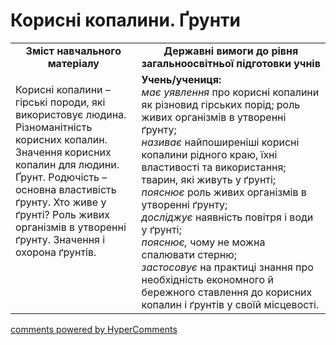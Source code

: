 <div id="hypercomments_widget" class="js-hypercomments-widget invisible"></div>

Корисні копалини. Ґрунти
=============================================

<table>
  <tr>
    <td width="40%" align="center"><b>Зміст навчального матеріалу<b></td>
    <td width="60%" align="center"><b>Державні вимоги до рівня загальноосвітньої підготовки учнів</b></td>
  </tr>
  <tr>
    <td width="40%" style="vertical-align:top !important;">
        <p>Корисні копалини – гірські породи, які використовує людина. Різноманітність корисних копалин. Значення корисних копалин для людини. Ґрунт. Родючість – основна властивість ґрунту. Хто живе у ґрунті? Роль живих організмів в утворенні ґрунту.  Значення і охорона ґрунтів.</p>
    </td>
    <td width="60%" style="vertical-align:top !important;">
    <b>Учень/учениця:</b><br>
    <i>має уявлення</i>  про корисні копалини як різновид гірських порід; роль живих організмів в утворенні ґрунту;<br>
    <i>називає</i> найпоширеніші корисні копалини рідного краю, їхні властивості та використання; тварин, які живуть у ґрунті;<br>
    <i>пояснює</i> роль живих організмів в утворенні ґрунту;<br>
    <i>досліджує</i> наявність повітря і води у ґрунті;<br>
    <i>пояснює,</i> чому не можна спалювати стерню;<br>
    <i>застосовує</i>  на практиці знання про необхідність економного й бережного ставлення до корисних копалин і ґрунтів у своїй місцевості.
	</td>
  </tr>
</table>

<div class="js-hypercomments-container">
<a href="http://hypercomments.com" class="hc-link" title="comments widget">comments powered by HyperComments</a>
</div>